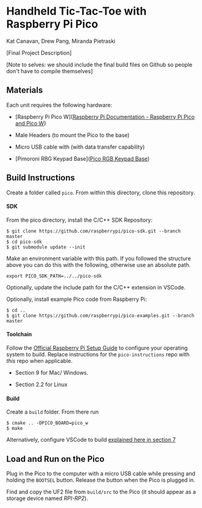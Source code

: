 # Handheld Tic-Tac-Toe with Raspberry Pi Pico

Kat Canavan, Drew Pang, Miranda Pietraski 

[Final Project Description]

[Note to selves: we should include the final build files on Github so people don't have to compile themselves]

## Materials

Each unit requires the following hardware:

- [Raspberry Pi Pico W]([Raspberry Pi Documentation - Raspberry Pi Pico and Pico W](https://www.raspberrypi.com/documentation/microcontrollers/raspberry-pi-pico.html))

- Male Headers (to mount the Pico to the base)

- Micro USB cable with (with data transfer capability)

- [Pimoroni RBG Keypad Base]([Pico RGB Keypad Base](https://shop.pimoroni.com/products/pico-rgb-keypad-base?variant=32369517166675))

## Build Instructions

Create a folder called `pico`. From within this directory, clone this repository.

#### SDK

From the pico directory, install the C/C++ SDK Repository:

```
$ git clone https://github.com/raspberrypi/pico-sdk.git --branch master
$ cd pico-sdk
$ git submodule update --init
```

Make an environment variable with this path. If you followed the structure above you can do this with the following, otherwise use an absolute path.

```
export PICO_SDK_PATH=../../pico-sdk
```

Optionally, update the include path for the C/C++ extension in VSCode.

Optionally, install example Pico code from Raspberry Pi:

```
$ cd ..
$ git clone https://github.com/raspberrypi/pico-examples.git --branch master
```

#### Toolchain

Follow the [Official Raspberry Pi Setup Guide](https://datasheets.raspberrypi.com/pico/getting-started-with-pico.pdf) to configure your operating system to build. Replace instructions for the `pico-instructions` repo with *this* repo when applicable.

- Section 9 for Mac/ Windows. 

- Section 2.2 for Linux

#### Build

Create a `build` folder. From there run

```
$ cmake .. -DPICO_BOARD=pico_w
$ make
```

Alternatively, configure VSCode to build [explained here in section 7](https://datasheets.raspberrypi.com/pico/getting-started-with-pico.pdf)

## Load and Run on the Pico

Plug in the Pico to the computer with a micro USB cable while pressing and holding the `BOOTSEL` button. Release the button when the Pico is plugged in. 

Find and copy the UF2 file from `build/src` to the Pico (it should appear as a storage device named *RPI-RP2*).
